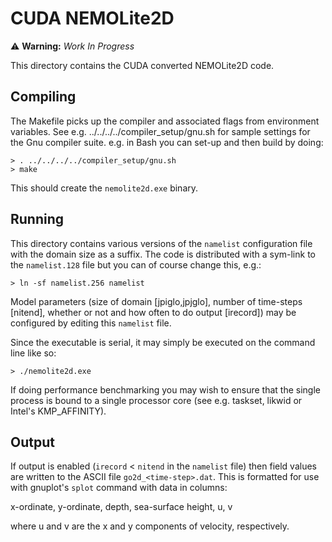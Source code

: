 # CUDA NEMOLite2D #

⚠️ **Warning:** *Work In Progress*

This directory contains the CUDA converted NEMOLite2D code.

## Compiling ##

The Makefile picks up the compiler and associated flags from environment
variables. See e.g. ../../../../compiler_setup/gnu.sh for sample
settings for the Gnu compiler suite. e.g. in Bash you can set-up and then
build by doing:

    > . ../../../../compiler_setup/gnu.sh
    > make

This should create the `nemolite2d.exe` binary.

## Running ##

This directory contains various versions of the `namelist`
configuration file with the domain size as a suffix. The code is
distributed with a sym-link to the `namelist.128` file but you can of
course change this, e.g.:

    > ln -sf namelist.256 namelist

Model parameters (size of domain [jpiglo,jpjglo], number of time-steps
[nitend], whether or not and how often to do output [irecord]) may be
configured by editing this `namelist` file.

Since the executable is serial, it may simply be executed on the command
line like so:

    > ./nemolite2d.exe

If doing performance benchmarking you may wish to ensure that the single
process is bound to a single processor core (see e.g. taskset, likwid or
Intel's KMP_AFFINITY).

## Output ##

If output is enabled (`irecord` < `nitend` in the `namelist` file) then
field values are written to the ASCII file `go2d_<time-step>.dat`. This
is formatted for use with gnuplot's `splot` command with data in columns:

x-ordinate, y-ordinate, depth, sea-surface height, u, v

where u and v are the x and y components of velocity, respectively.
